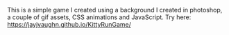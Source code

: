 This is a simple game I created using a background I created in photoshop, a couple of gif assets, CSS animations and JavaScript.
Try here: https://jayjvaughn.github.io/KittyRunGame/
